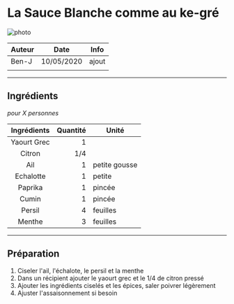 # La Sauce Blanche comme au ke-gré

<!-- me transmettre une photo (jpg, png, etc) pour que je la mette ici -->
![photo](photos/<nom>.jpg)

| Auteur         | Date           | Info  |
| -------------- |:--------------:| ----- |
|   Ben-J        |   10/05/2020   | ajout |
|                |                |       |

___

## Ingrédients

*pour X personnes*

| Ingrédients                  | Quantité     | Unité
|:----------------------------:|-------------:|-------
| Yaourt Grec                  |            1 | 
| Citron                       |          1/4 | 
| Ail                          |            1 | petite gousse 
| Echalotte                    |            1 | petite
| Paprika                      |            1 | pincée
| Cumin                        |            1 | pincée
| Persil                       |            4 | feuilles
| Menthe                       |            3 | feuilles

___

## Préparation

1. Ciseler l'ail, l'échalote, le persil et la menthe
2. Dans un récipient ajouter le yaourt grec et le 1/4 de citron pressé
3. Ajouter les ingrédients ciselés et les épices, saler poivrer légèrement 
4. Ajuster l'assaisonnement si besoin

